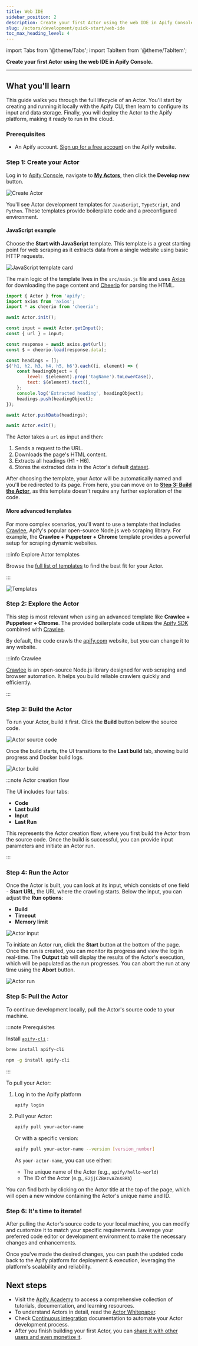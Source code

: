 ```yaml
---
title: Web IDE
sidebar_position: 2
description: Create your first Actor using the web IDE in Apify Console.
slug: /actors/development/quick-start/web-ide
toc_max_heading_level: 4
---
```


import Tabs from '@theme/Tabs';
import TabItem from '@theme/TabItem';

**Create your first Actor using the web IDE in Apify Console.**

---

## What you'll learn

This guide walks you through the full lifecycle of an Actor. You'll start by creating and running it locally with the Apify CLI, then learn to configure its input and data storage. Finally, you will deploy the Actor to the Apify platform, making it ready to run in the cloud.

### Prerequisites

- An Apify account. [Sign up for a free account](https://console.apify.com/sign-up) on the Apify website.

### Step 1: Create your Actor

Log in to [Apify Console](https://console.apify.com), navigate to [**My Actors**](https://console.apify.com/actors/development/my-actors), then click the **Develop new** button.

![Create Actor](./images/create-actor.png)

You'll see Actor development templates for `JavaScript`, `TypeScript`, and `Python`. These templates provide boilerplate code and a preconfigured environment.

#### JavaScript example

Choose the **Start with JavaScript** template. This template is a great starting point for web scraping as it extracts data from a single website using basic HTTP requests.

![JavaScript template card](./images/create-actor-template-javascript-card.png)

The main logic of the template lives in the `src/main.js` file and uses [Axios](https://axios-http.com/docs/intro) for downloading the page content and [Cheerio](https://cheerio.js.org/) for parsing the HTML.

```js
import { Actor } from 'apify';
import axios from 'axios';
import * as cheerio from 'cheerio';

await Actor.init();

const input = await Actor.getInput();
const { url } = input;

const response = await axios.get(url);
const $ = cheerio.load(response.data);

const headings = [];
$('h1, h2, h3, h4, h5, h6').each((i, element) => {
    const headingObject = {
        level: $(element).prop('tagName').toLowerCase(),
        text: $(element).text(),
    };
    console.log('Extracted heading', headingObject);
    headings.push(headingObject);
});

await Actor.pushData(headings);

await Actor.exit();
```

The Actor takes a `url` as input and then:

1. Sends a request to the URL.
1. Downloads the page's HTML content.
1. Extracts all headings (H1 - H6).
1. Stores the extracted data in the Actor's default [dataset](/platform/storage/dataset).

After choosing the template, your Actor will be automatically named and you'll be redirected to its page. From here, you can move on to **[Step 3: Build the Actor](#step-3-build-the-actor)**, as this template doesn't require any further exploration of the code.

#### More advanced templates

For more complex scenarios, you'll want to use a template that includes [Crawlee](https://crawlee.dev/), Apify's popular open-source Node.js web scraping library. For example, the **Crawlee + Puppeteer + Chrome** template provides a powerful setup for scraping dynamic websites.

:::info Explore Actor templates

Browse the [full list of templates](https://apify.com/templates) to find the best fit for your Actor.

:::

![Templates](./images/actor-templates.png)

### Step 2: Explore the Actor

This step is most relevant when using an advanced template like **Crawlee + Puppeteer + Chrome**. The provided boilerplate code utilizes the [Apify SDK](https://docs.apify.com/sdk/js/) combined with [Crawlee](https://crawlee.dev/).

By default, the code crawls the [apify.com](https://apify.com) website, but you can change it to any website.

:::info Crawlee

[Crawlee](https://crawlee.dev/) is an open-source Node.js library designed for web scraping and browser automation. It helps you build reliable crawlers quickly and efficiently.

:::

### Step 3: Build the Actor

To run your Actor, build it first. Click the **Build** button below the source code.

![Actor source code](./images/actor-source-code.png)

Once the build starts, the UI transitions to the **Last build** tab, showing build progress and Docker build logs.

![Actor build](./images/actor-build.png)

:::note Actor creation flow

The UI includes four tabs:

- **Code**
- **Last build**
- **Input**
- **Last Run**

This represents the Actor creation flow, where you first build the Actor from the source code. Once the build is successful, you can provide input parameters and initiate an Actor run.

:::

### Step 4: Run the Actor

Once the Actor is built, you can look at its input, which consists of one field - **Start URL**, the URL where the crawling starts. Below the input, you can adjust the **Run options**:

- **Build**
- **Timeout**
- **Memory limit**

![Actor input](./images/actor-input.png)

To initiate an Actor run, click the **Start** button at the bottom of the page. Once the run is created, you can monitor its progress and view the log in real-time. The **Output** tab will display the results of the Actor's execution, which will be populated as the run progresses. You can abort the run at any time using the **Abort** button.

![Actor run](./images/actor-run.png)

### Step 5: Pull the Actor

To continue development locally, pull the Actor's source code to your machine.

:::note Prerequisites

Install <code>[apify-cli](https://docs.apify.com/cli/)</code> :

<Tabs>
  <TabItem value="macOS/Linux" label="macOS/Linux">

  ```bash
  brew install apify-cli
  ```

  </TabItem>
  <TabItem value="other platforms" label="Other platforms">

  ```bash
  npm -g install apify-cli
  ```

  </TabItem>
</Tabs>

:::

To pull your Actor:

1. Log in to the Apify platform

    ```bash
    apify login
    ```

2. Pull your Actor:

    ```bash
    apify pull your-actor-name
    ```

    Or with a specific version:

    ```bash
    apify pull your-actor-name --version [version_number]
    ```

    As `your-actor-name`, you can use either:

    - The unique name of the Actor (e.g., `apify/hello-world`)
    - The ID of the Actor (e.g., `E2jjCZBezvAZnX8Rb`)

You can find both by clicking on the Actor title at the top of the page, which will open a new window containing the Actor's unique name and ID.

### Step 6: It's time to iterate!

After pulling the Actor's source code to your local machine, you can modify and customize it to match your specific requirements. Leverage your preferred code editor or development environment to make the necessary changes and enhancements.

Once you've made the desired changes, you can push the updated code back to the Apify platform for deployment & execution, leveraging the platform's scalability and reliability.

## Next steps

- Visit the [Apify Academy](/academy) to access a comprehensive collection of tutorials, documentation, and learning resources.
- To understand Actors in detail, read the [Actor Whitepaper](https://whitepaper.actor/).
- Check [Continuous integration](../deployment/continuous_integration.md) documentation to automate your Actor development process.
- After you finish building your first Actor, you can [share it with other users and even monetize it](../../publishing/index.mdx).
